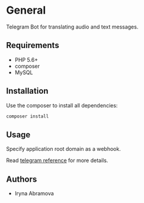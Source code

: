 # General

Telegram Bot for translating audio and text messages.

## Requirements
* PHP 5.6+ 
* composer
* MySQL

## Installation

Use the composer to install all dependencies:

```bash
composer install
```

## Usage
Specify application root domain as a webhook.

Read [telegram reference](https://core.telegram.org/bots/api#setwebhook) for more details.

## Authors
* Iryna Abramova